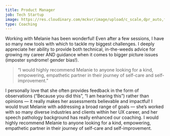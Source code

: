 ```yaml
---
title: Product Manager
job: Tech Startup
image: https://res.cloudinary.com/mckvr/image/upload/c_scale,dpr_auto,f_auto,h_600,q_auto,w_480/v1591540683/uncovering-truffles_2x_on12ou.jpg
type: Coaching
---
```

Working with Melanie has been wonderful!  Even after a few sessions, I have so many new tools with which to tackle my biggest challenges. I deeply appreciate her ability to provide both technical, in-the-weeds advice for growing my career AND guidance when it comes to bigger picture issues (imposter syndrome! gender bias!).

> “I would highly recommend Melanie to anyone looking for a kind, empowering, empathetic partner in their journey of self-care and self-improvement.”

I personally love that she often provides feedback in the form of observations (“Because you did this”, “I am hearing this”) rather than opinions — it really makes her assessments believable and impactful! I would trust Melanie with addressing a broad range of goals — she’s worked with so many diverse industries and clients within her UX career, and her speech pathology background has really enhanced our coaching. I would highly recommend Melanie to anyone looking for a kind, empowering, empathetic partner in their journey of self-care and self-improvement.